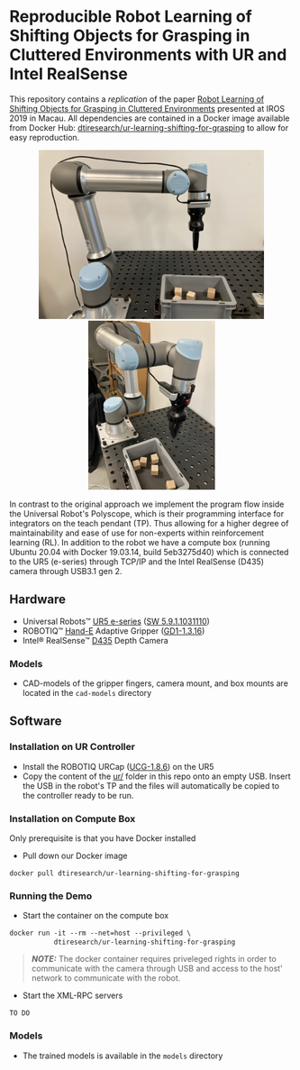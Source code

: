 # Reproducible Robot Learning of Shifting Objects for Grasping in Cluttered Environments with UR and Intel RealSense

This repository contains a *replication* of the paper [Robot Learning of Shifting Objects for Grasping in Cluttered Environments](https://arxiv.org/abs/1907.11035) presented at IROS 2019 in Macau. All dependencies are contained in a Docker image available from Docker Hub: [dtiresearch/ur-learning-shifting-for-grasping](https://hub.docker.com/repository/docker/dtiresearch/ur-learning-shifting-for-grasping) to allow for easy reproduction.

<div align="center">
  <img height="300" src="https://raw.githubusercontent.com/dti-research/ur-learning-shifting-for-grasping/master/resources/IMG_0091.jpeg?token=AL2CCR6RZDUMD2IMCQ2ILSK74HBQW">
  <img height="300" src="https://raw.githubusercontent.com/dti-research/ur-learning-shifting-for-grasping/master/resources/IMG_0092.jpeg?token=AL2CCR6RZDUMD2IMCQ2ILSK74HBQW">
</div>

In contrast to the original approach we implement the program flow inside the Universal Robot's Polyscope, which is their programming interface for integrators on the teach pendant (TP). Thus allowing for a higher degree of maintainability and ease of use for non-experts within reinforcement learning (RL). In addition to the robot we have a compute box (running Ubuntu 20.04 with Docker 19.03.14, build 5eb3275d40) which is connected to the UR5 (e-series) through TCP/IP and the Intel RealSense (D435) camera through USB3.1 gen 2.



## Hardware

- Universal Robots&trade; [UR5 e-series](https://www.universal-robots.com/products/ur5-robot/) ([SW 5.9.1.1031110](https://s3-eu-west-1.amazonaws.com/ur-support-site/88180/update-5.9.1.1031110.urup))
- ROBOTIQ&trade; [Hand-E](https://robotiq.com/products/hand-e-adaptive-robot-gripper) Adaptive Gripper ([GD1-1.3.16](https://assets.robotiq.com/website-assets/support_documents/document/Update_20Firmware_20Hand-E_20190916.zip?_ga=2.47184997.337818148.1608549310-377652996.1608549310))
- Intel&reg; RealSense&trade; [D435](https://www.intelrealsense.com/depth-camera-d435/) Depth Camera

### Models

- CAD-models of the gripper fingers, camera mount, and box mounts are located in the `cad-models` directory


## Software

### Installation on UR Controller

- Install the ROBOTIQ URCap ([UCG-1.8.6](https://robotiq.com/support/hand-e-adaptive-robot-gripper/)) on the UR5
- Copy the content of the [ur/](ur/) folder in this repo onto an empty USB. Insert the USB in the robot's TP and the files will automatically be copied to the controller ready to be run.

### Installation on Compute Box

Only prerequisite is that you have Docker installed

- Pull down our Docker image

```
docker pull dtiresearch/ur-learning-shifting-for-grasping
```

### Running the Demo

- Start the container on the compute box

```
docker run -it --rm --net=host --privileged \
           dtiresearch/ur-learning-shifting-for-grasping
```

> **_NOTE:_** The docker container requires priveleged rights in order to communicate with the camera through USB and access to the host' network to communicate with the robot.

- Start the XML-RPC servers

```
TO DO
```

### Models

 - The trained models is available in the `models` directory
